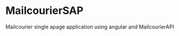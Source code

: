 MailcourierSAP
==============

Mailcourier single apage application using angular and MailcourierAPI
